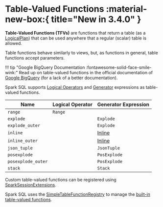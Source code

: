 # Table-Valued Functions :material-new-box:{ title="New in 3.4.0" }

**Table-Valued Functions (TFVs)** are functions that return a table (as a [LogicalPlan](../logical-operators/LogicalPlan.md)) that can be used anywhere that a regular (scalar) table is allowed.

Table functions behave similarly to views, but, as functions in general, table functions accept parameters.

!!! tip "Google BigQuery Documentation :fontawesome-solid-face-smile-wink:"
    Read up on table-valued functions in the official documentation of [Google BigQuery](https://cloud.google.com/bigquery/docs/reference/standard-sql/table-functions) (for a lack of a better documentation).

Spark SQL supports [Logical Operators](../logical-operators/LogicalPlan.md) and [Generator](../expressions/Generator.md) expressions as table-valued functions.

Name | Logical Operator | Generator Expression
-----|------------------|---------------------
 `range` | `Range` |
 `explode` | | `Explode`
 `explode_outer` | | `Explode`
 `inline` | | [Inline](../expressions/Inline.md)
 `inline_outer` | | [Inline](../expressions/Inline.md)
 `json_tuple` | | `JsonTuple`
 `posexplode` | | `PosExplode`
 `posexplode_outer` | | `PosExplode`
 `stack` | | `Stack`

Custom table-valued functions can be registered using [SparkSessionExtensions](../SparkSessionExtensions.md#injectTableFunction).

Spark SQL uses the [SimpleTableFunctionRegistry](../SimpleTableFunctionRegistry.md) to manage the [built-in table-valued functions](../TableFunctionRegistry.md#logicalPlans).

